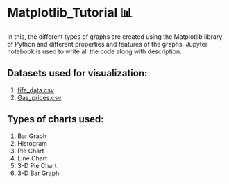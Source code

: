 # Matplotlib_Tutorial 📊
In this, the different types of graphs are created using the Matplotlib library of Python and different properties and features of the graphs. 
Jupyter notebook is used to write all the code along with description.

## Datasets used for visualization:
1. [fifa_data.csv](https://github.com/chiragrathi24/Matplotlib_Tutorial/blob/main/fifa_data.csv)
2. [Gas_prices.csv](https://github.com/chiragrathi24/Matplotlib_Tutorial/blob/main/gas_prices.csv)

## Types of charts used:
1.  Bar Graph
2.  Histogram
3.  Pie Chart
4.  Line Chart
5.  3-D Pie Chart
6.  3-D Bar Graph

